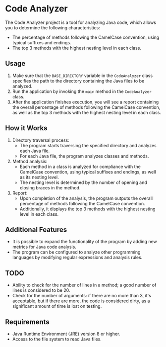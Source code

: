# Code Analyzer

The Code Analyzer project is a tool for analyzing Java code, which allows you to determine the following characteristics:

- The percentage of methods following the CamelCase convention, using typical suffixes and endings.
- The top 3 methods with the highest nesting level in each class.

## Usage

1. Make sure that the `BASE_DIRECTORY` variable in the `CodeAnalyzer` class specifies the path to the directory containing the Java files to be analyzed.
2. Run the application by invoking the `main` method in the `CodeAnalyzer` class.
3. After the application finishes execution, you will see a report containing the overall percentage of methods following the CamelCase convention, as well as the top 3 methods with the highest nesting level in each class.

## How it Works

1. Directory traversal process:
    - The program starts traversing the specified directory and analyzes each Java file.
    - For each Java file, the program analyzes classes and methods.
2. Method analysis:
    - Each method in a class is analyzed for compliance with the CamelCase convention, using typical suffixes and endings, as well as its nesting level.
    - The nesting level is determined by the number of opening and closing braces in the method.
3. Report:
    - Upon completion of the analysis, the program outputs the overall percentage of methods following the CamelCase convention.
    - Additionally, it displays the top 3 methods with the highest nesting level in each class.

## Additional Features

- It is possible to expand the functionality of the program by adding new metrics for Java code analysis.
- The program can be configured to analyze other programming languages by modifying regular expressions and analysis rules.

## TODO
- Ability to check for the number of lines in a method; a good number of lines is considered to be 20.
- Check for the number of arguments: if there are no more than 3, it's acceptable, but if there are more, the code is considered dirty, as a significant amount of time is lost on testing.

## Requirements

- Java Runtime Environment (JRE) version 8 or higher.
- Access to the file system to read Java files.


